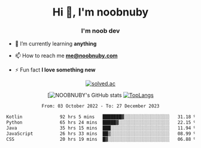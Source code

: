 <h1 align="center">Hi 👋, I'm noobnuby</h1>
<h3 align="center">I'm noob dev</h3>

- 🌱 I’m currently learning **anything**

- 📫 How to reach me **me@noobnuby.com**

- ⚡ Fun fact **I love something new**

<div align="center">
  
[![solved.ac](https://solvedac-cards-starcea.paring.moe/profile/noobnuby)](https://solved.ac/profile/noobnuby)

<div>
<div align="center">

[![NOOBNUBY's GitHub stats](https://github-readme-stats.vercel.app/api?username=NOOBNUBY&show_icons=true&theme=dark)
[![TopLangs](https://github-readme-stats.vercel.app/api/top-langs/?username=NOOBNUBY&layout=compact&theme=dark)](https://github.com/anuraghazra/github-readme-stats)

</div>

<!--START_SECTION:waka-->

```txt
From: 03 October 2022 - To: 27 December 2023

Kotlin              92 hrs 5 mins   ███████▓░░░░░░░░░░░░░░░░░   31.18 %
Python              65 hrs 24 mins  █████▓░░░░░░░░░░░░░░░░░░░   22.15 %
Java                35 hrs 15 mins  ███░░░░░░░░░░░░░░░░░░░░░░   11.94 %
JavaScript          26 hrs 33 mins  ██▒░░░░░░░░░░░░░░░░░░░░░░   08.99 %
CSS                 20 hrs 19 mins  █▓░░░░░░░░░░░░░░░░░░░░░░░   06.88 %
```

<!--END_SECTION:waka-->
